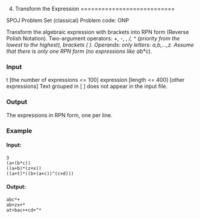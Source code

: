 4. Transform the Expression
===========================

SPOJ Problem Set (classical)
Problem code: ONP
 
Transform the algebraic expression with brackets into RPN form (Reverse Polish Notation). Two-argument operators: +, -, *, /, ^ (priority from the lowest to the highest), brackets ( ). Operands: only letters: a,b,...,z. Assume that there is only one RPN form (no expressions like a*b*c).

### Input

t [the number of expressions <= 100]
expression [length <= 400]
[other expressions]
Text grouped in [ ] does not appear in the input file.

### Output

The expressions in RPN form, one per line.

### Example

#### Input:
	3
	(a+(b*c))
	((a+b)*(z+x))
	((a+t)*((b+(a+c))^(c+d)))

#### Output:
	abc*+
	ab+zx+*
	at+bac++cd+^*

